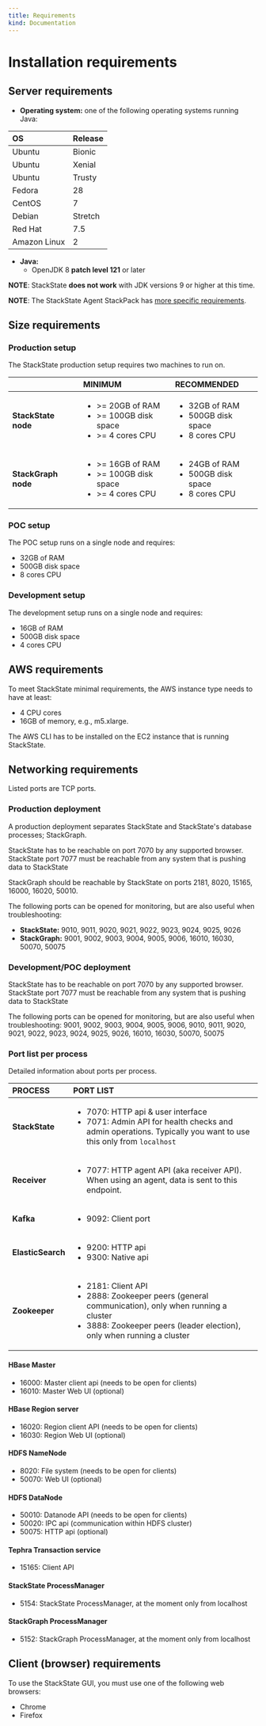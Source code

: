 ```yaml
---
title: Requirements
kind: Documentation
---
```


# Installation requirements

## Server requirements

* **Operating system:** one of the following operating systems running Java:

| OS | Release |
| :--- | :--- |
| Ubuntu | Bionic |
| Ubuntu | Xenial |
| Ubuntu | Trusty |
| Fedora | 28 |
| CentOS | 7 |
| Debian | Stretch |
| Red Hat | 7.5 |
| Amazon Linux | 2 |

* **Java:**
  * OpenJDK 8 **patch level 121** or later

**NOTE**: StackState **does not work** with JDK versions 9 or higher at this time.

**NOTE**: The StackState Agent StackPack has [more specific requirements](/stackpacks/integrations/agent.md).

## Size requirements

### Production setup

The StackState production setup requires two machines to run on.

|  | MINIMUM | RECOMMENDED |
|:---|:---|:---|
| **StackState node** | <ul> <li>&gt;= 20GB of RAM</li><li>&gt;= 100GB disk space</li><li>&gt;= 4 cores CPU</li></ul> | <ul><li>32GB of RAM</li><li>500GB disk space</li><li>8 cores CPU</li></ul> |
| **StackGraph node** |<ul><li>&gt;= 16GB of RAM</li><li>&gt;= 100GB disk space</li><li>&gt;= 4 cores CPU</li></ul> | <ul><li>24GB of RAM</li><li>500GB disk space</li><li>8 cores CPU</li></ul> |

### POC setup

The POC setup runs on a single node and requires:

* 32GB of RAM
* 500GB disk space
* 8 cores CPU

### Development setup

The development setup runs on a single node and requires:

* 16GB of RAM
* 500GB disk space
* 4 cores CPU

## AWS requirements

To meet StackState minimal requirements, the AWS instance type needs to have at least:

* 4 CPU cores
* 16GB of memory, e.g., m5.xlarge.

The AWS CLI has to be installed on the EC2 instance that is running StackState.

## Networking requirements

Listed ports are TCP ports.

### Production deployment

A production deployment separates StackState and StackState's database processes; StackGraph.

StackState has to be reachable on port 7070 by any supported browser. StackState port 7077 must be reachable from any system that is pushing data to StackState

StackGraph should be reachable by StackState on ports 2181, 8020, 15165, 16000, 16020, 50010.

The following ports can be opened for monitoring, but are also useful when troubleshooting:

* **StackState:** 9010, 9011, 9020, 9021, 9022, 9023, 9024, 9025, 9026
* **StackGraph:** 9001, 9002, 9003, 9004, 9005, 9006, 16010, 16030, 50070, 50075

### Development/POC deployment

StackState has to be reachable on port 7070 by any supported browser. StackState port 7077 must be reachable from any system that is pushing data to StackState

The following ports can be opened for monitoring, but are also useful when troubleshooting: 9001, 9002, 9003, 9004, 9005, 9006, 9010, 9011, 9020, 9021, 9022, 9023, 9024, 9025, 9026, 16010, 16030, 50070, 50075

### Port list per process

Detailed information about ports per process.

| PROCESS | PORT LIST |
|:---|:---|
| **StackState** |<ul><li>7070: HTTP api & user interface</li><li>7071: Admin API for health checks and admin operations. Typically you want to use this only from `localhost`</li></ul> |
| **Receiver** | <ul><li>7077: HTTP agent API (aka receiver API). When using an agent, data is sent to this endpoint.</li></ul> |
| **Kafka** | <ul><li>9092: Client port</li></ul> |
| **ElasticSearch** | <ul><li>9200: HTTP api</li><li>9300: Native api</li></ul> |
| **Zookeeper** | <ul><li>2181: Client API</li><li>2888: Zookeeper peers \(general communication\), only when running a cluster</li><li>3888: Zookeeper peers \(leader election\), only when running a cluster</li></ul> |


#### HBase Master

* 16000: Master client api \(needs to be open for clients\)
* 16010: Master Web UI \(optional\)

#### HBase Region server

* 16020: Region client API \(needs to be open for clients\)
* 16030: Region Web UI \(optional\)

#### HDFS NameNode

* 8020: File system \(needs to be open for clients\)
* 50070: Web UI \(optional\)

#### HDFS DataNode

* 50010: Datanode API \(needs to be open for clients\)
* 50020: IPC api \(communication within HDFS cluster\)
* 50075: HTTP api \(optional\)

#### Tephra Transaction service

* 15165: Client API

#### StackState ProcessManager

* 5154: StackState ProcessManager, at the moment only from localhost

#### StackGraph ProcessManager

* 5152: StackGraph ProcessManager, at the moment only from localhost

## Client (browser) requirements

To use the StackState GUI, you must use one of the following web browsers:

* Chrome
* Firefox
